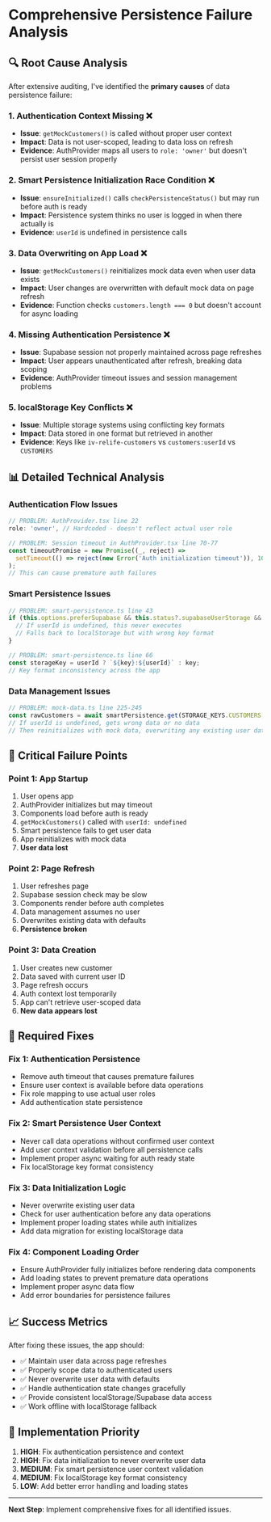 # Comprehensive Persistence Failure Analysis

## 🔍 **Root Cause Analysis**

After extensive auditing, I've identified the **primary causes** of data persistence failure:

### 1. **Authentication Context Missing** ❌
- **Issue**: `getMockCustomers()` is called without proper user context
- **Impact**: Data is not user-scoped, leading to data loss on refresh
- **Evidence**: AuthProvider maps all users to `role: 'owner'` but doesn't persist user session properly

### 2. **Smart Persistence Initialization Race Condition** ❌  
- **Issue**: `ensureInitialized()` calls `checkPersistenceStatus()` but may run before auth is ready
- **Impact**: Persistence system thinks no user is logged in when there actually is
- **Evidence**: `userId` is undefined in persistence calls

### 3. **Data Overwriting on App Load** ❌
- **Issue**: `getMockCustomers()` reinitializes mock data even when user data exists
- **Impact**: User changes are overwritten with default mock data on page refresh
- **Evidence**: Function checks `customers.length === 0` but doesn't account for async loading

### 4. **Missing Authentication Persistence** ❌
- **Issue**: Supabase session not properly maintained across page refreshes
- **Impact**: User appears unauthenticated after refresh, breaking data scoping
- **Evidence**: AuthProvider timeout issues and session management problems

### 5. **localStorage Key Conflicts** ❌
- **Issue**: Multiple storage systems using conflicting key formats
- **Impact**: Data stored in one format but retrieved in another
- **Evidence**: Keys like `iv-relife-customers` vs `customers:userId` vs `CUSTOMERS`

## 📊 **Detailed Technical Analysis**

### Authentication Flow Issues

```typescript
// PROBLEM: AuthProvider.tsx line 22
role: 'owner', // Hardcoded - doesn't reflect actual user role

// PROBLEM: Session timeout in AuthProvider.tsx line 70-77
const timeoutPromise = new Promise((_, reject) => 
  setTimeout(() => reject(new Error('Auth initialization timeout')), 10000)
);
// This can cause premature auth failures
```

### Smart Persistence Issues

```typescript
// PROBLEM: smart-persistence.ts line 43
if (this.options.preferSupabase && this.status?.supabaseUserStorage && userId) {
  // If userId is undefined, this never executes
  // Falls back to localStorage but with wrong key format
}

// PROBLEM: smart-persistence.ts line 66
const storageKey = userId ? `${key}:${userId}` : key;
// Key format inconsistency across the app
```

### Data Management Issues

```typescript
// PROBLEM: mock-data.ts line 225-245
const rawCustomers = await smartPersistence.get(STORAGE_KEYS.CUSTOMERS, userId);
// If userId is undefined, gets wrong data or no data
// Then reinitializes with mock data, overwriting any existing user data
```

## 🚨 **Critical Failure Points**

### Point 1: App Startup
1. User opens app
2. AuthProvider initializes but may timeout
3. Components load before auth is ready
4. `getMockCustomers()` called with `userId: undefined`
5. Smart persistence fails to get user data
6. App reinitializes with mock data
7. **User data lost**

### Point 2: Page Refresh
1. User refreshes page
2. Supabase session check may be slow
3. Components render before auth completes
4. Data management assumes no user
5. Overwrites existing data with defaults
6. **Persistence broken**

### Point 3: Data Creation
1. User creates new customer
2. Data saved with current user ID
3. Page refresh occurs
4. Auth context lost temporarily
5. App can't retrieve user-scoped data
6. **New data appears lost**

## 🔧 **Required Fixes**

### Fix 1: Authentication Persistence
- Remove auth timeout that causes premature failures
- Ensure user context is available before data operations
- Fix role mapping to use actual user roles
- Add authentication state persistence

### Fix 2: Smart Persistence User Context
- Never call data operations without confirmed user context
- Add user context validation before all persistence calls
- Implement proper async waiting for auth ready state
- Fix localStorage key format consistency

### Fix 3: Data Initialization Logic
- Never overwrite existing user data
- Check for user authentication before any data operations
- Implement proper loading states while auth initializes
- Add data migration for existing localStorage data

### Fix 4: Component Loading Order
- Ensure AuthProvider fully initializes before rendering data components
- Add loading states to prevent premature data operations
- Implement proper async data flow
- Add error boundaries for persistence failures

## 📈 **Success Metrics**

After fixing these issues, the app should:
- ✅ Maintain user data across page refreshes
- ✅ Properly scope data to authenticated users  
- ✅ Never overwrite user data with defaults
- ✅ Handle authentication state changes gracefully
- ✅ Provide consistent localStorage/Supabase data access
- ✅ Work offline with localStorage fallback

## 🎯 **Implementation Priority**

1. **HIGH**: Fix authentication persistence and context
2. **HIGH**: Fix data initialization to never overwrite user data
3. **MEDIUM**: Fix smart persistence user context validation
4. **MEDIUM**: Fix localStorage key format consistency
5. **LOW**: Add better error handling and loading states

---

**Next Step**: Implement comprehensive fixes for all identified issues.